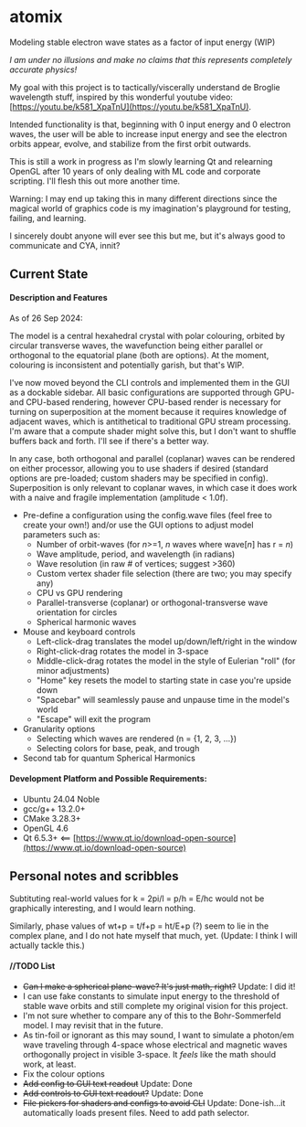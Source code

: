# atomix
Modeling stable electron wave states as a factor of input energy (WIP)

_I am under no illusions and make no claims that this represents completely accurate physics!_

My goal with this project is to tactically/viscerally understand de Broglie wavelength stuff, inspired by this wonderful youtube video: [https://youtu.be/k581_XpaTnU](https://youtu.be/k581_XpaTnU).

Intended functionality is that, beginning with 0 input energy and 0 electron waves, the user will be able to increase input energy and see the electron orbits appear, evolve, and stabilize from the first orbit outwards.

This is still a work in progress as I'm slowly learning Qt and relearning OpenGL after 10 years of only dealing with ML code and corporate scripting. I'll flesh this out more another time.

Warning: I may end up taking this in many different directions since the magical world of graphics code is my imagination's playground for testing, failing, and learning.

I sincerely doubt anyone will ever see this but me, but it's always good to communicate and CYA, innit?

## Current State

#### Description and Features
As of 26 Sep 2024:

The model is a central hexahedral crystal with polar colouring, orbited by circular transverse waves, the wavefunction being either parallel or orthogonal to the equatorial plane (both are options). At the moment, colouring is inconsistent and potentially garish, but that's WIP.

I've now moved beyond the CLI controls and implemented them in the GUI as a dockable sidebar. All basic configurations are supported through GPU- and CPU-based rendering, however CPU-based render is necessary for turning on superposition at the moment because it requires knowledge of adjacent waves, which is antithetical to traditional GPU stream processing. I'm aware that a compute shader might solve this, but I don't want to shuffle buffers back and forth. I'll see if there's a better way.

In any case, both orthogonal and parallel (coplanar) waves can be rendered on either processor, allowing you to use shaders if desired (standard options are pre-loaded; custom shaders may be specified in config). Superposition is only relevant to coplanar waves, in which case it does work with a naive and fragile implementation (amplitude < 1.0f).

* Pre-define a configuration using the config.wave files (feel free to create your own!) and/or use the GUI options to adjust model parameters such as:
  * Number of orbit-waves (for *n*>=1, *n* waves where wave[*n*] has r = *n*)
  * Wave amplitude, period, and wavelength (in radians)
  * Wave resolution (in raw \# of vertices; suggest >360)
  * Custom vertex shader file selection (there are two; you may specify any)
  * CPU vs GPU rendering
  * Parallel-transverse (coplanar) or orthogonal-transverse wave orientation for circles
  * Spherical harmonic waves
* Mouse and keyboard controls
  * Left-click-drag translates the model up/down/left/right in the window
  * Right-click-drag rotates the model in 3-space
  * Middle-click-drag rotates the model in the style of Eulerian "roll" (for minor adjustments)
  * "Home" key resets the model to starting state in case you're upside down
  * "Spacebar" will seamlessly pause and unpause time in the model's world
  * "Escape" will exit the program
* Granularity options
  * Selecting which waves are rendered (n = {1, 2, 3, ...})
  * Selecting colors for base, peak, and trough
* Second tab for quantum Spherical Harmonics
 
#### Development Platform and Possible Requirements:
- Ubuntu 24.04 Noble
- gcc/g++ 13.2.0+
- CMake 3.28.3+
- OpenGL 4.6
- Qt 6.5.3+  <== [https://www.qt.io/download-open-source](https://www.qt.io/download-open-source)

## Personal notes and scribbles

Subtituting real-world values for k = 2pi/l = p/h = E/hc would not be graphically interesting, and I would learn nothing.

Similarly, phase values of wt+p = t/f+p = ht/E+p (?) seem to lie in the complex plane, and I do not hate myself that much, yet. (Update: I think I will actually tackle this.)

#### //TODO List
* ~~Can I make a spherical plane-wave? It's just math, right?~~ Update: I did it!
* I can use fake constants to simulate input energy to the threshold of stable wave orbits and still complete my original vision for this project.
* I'm not sure whether to compare any of this to the Bohr-Sommerfeld model. I may revisit that in the future.
* As tin-foil or ignorant as this may sound, I want to simulate a photon/em wave traveling through 4-space whose electrical and magnetic waves orthogonally project in visible 3-space. It *feels* like the math should work, at least.
* Fix the colour options
* ~~Add config to GUI text readout~~ Update: Done
* ~~Add controls to GUI text readout?~~ Update: Done
* ~~File pickers for shaders and configs to avoid CLI~~ Update: Done-ish...it automatically loads present files. Need to add path selector.
